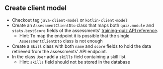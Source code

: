 ## Create client model

* Checkout tag `java-client-model` or `kotlin-client-model`
* Create an `AssessmentClientDto` class that maps both `quiz.module` and `stats.bestScore` fields of the assessments'
[training-quiz API reference](https://innersource.soprasteria.com/sbs-cloud/sbcp/devops-toolkit/training/training-apis/-/blob/master/training-quiz-openapi.yaml).
    * Hint: To map the endpoint it is possible that the single `AssessmentClientDto` class is not enough 
* Create a `Skill` class with both `name` and `score` fields to hold the data retrieved from the assessments'
 API endpoint.
* In the class `User` add a `skills` field containing a skill list.
    * Hint: `skills` field should not be stored in the database
